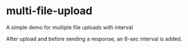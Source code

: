 # multi-file-upload
A simple demo for multiple file uploads with interval

After upload and before sending a response, an 8-sec interval is added. 

